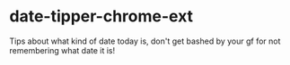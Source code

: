 # date-tipper-chrome-ext
Tips about what kind of date today is, don't get bashed by your gf for not remembering what date it is!
